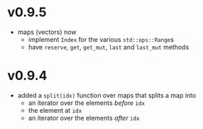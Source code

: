 # v0.9.5

- maps (vectors) now
    - implement `Index` for the various `std::ops::Range`s
    - have `reserve`, `get`, `get_mut`, `last` and `last_mut` methods

# v0.9.4

- added a `split(idx)` function over maps that splits a map into
    - an iterator over the elements *before* `idx`
    - the element at `idx`
    - an iterator over the elements *after* `idx`